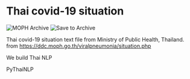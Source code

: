 # Thai covid-19 situation

![MOPH Archive](https://github.com/PyThaiNLP/thai-covid-19-situation/workflows/MOPH%20Archive/badge.svg)
![Save to Archive](https://github.com/PyThaiNLP/thai-covid-19-situation/workflows/Save%20to%20Archive/badge.svg)

Thai covid-19 situation text file from Ministry of Public Health, Thailand. from https://ddc.moph.go.th/viralpneumonia/situation.php



We build Thai NLP

PyThaiNLP
